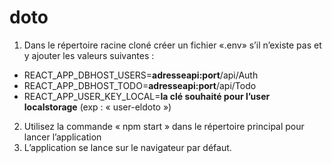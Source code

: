 # doto
1.	Dans le répertoire racine cloné créer un fichier «.env» s’il n’existe pas et y ajouter les valeurs suivantes :
  -	REACT_APP_DBHOST_USERS=**adresseapi:port**/api/Auth
  -	REACT_APP_DBHOST_TODO=**adresseapi:port**/api/Todo
  -	REACT_APP_USER_KEY_LOCAL=**la clé souhaité pour l’user localstorage** (exp : « user-eldoto »)
2.	Utilisez la commande « npm start » dans le répertoire principal pour lancer l’application
3.	L’application se lance sur le navigateur par défaut.
